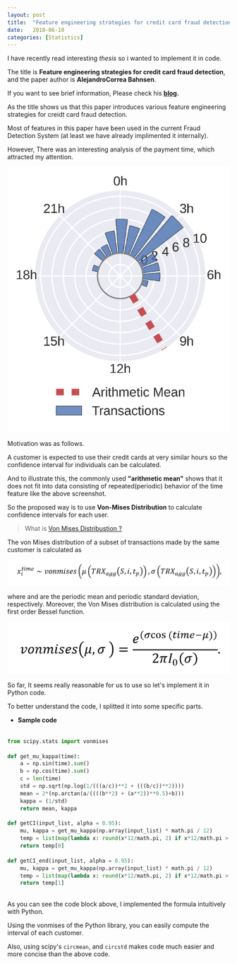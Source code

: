 ```yaml
---
layout: post
title:  "Feature engineering strategies for credit card fraud detection"
date:   2018-06-10
categories: [Statistics]
---
```


I have recently read interesting *thesis* so i wanted to implement it in code.

The title is **Feature engineering strategies for credit card fraud detection**, and the paper author is **AlejandroCorrea Bahnsen**.

If you want to see brief information, Please check his **[blog](https://blog.easysol.net/feature-engineering-for-fraud-detection/).**

As the title shows us that this paper introduces various feature engineering strategies for creidt card fraud detection.

Most of features in this paper have been used in the current Fraud Detection System (at least we have already implimented it internally).

However, There was an interesting analysis of the payment time, which attracted my attention.

![screenshot_1](/static/img/PeriodicTime1.png)

Motivation was as follows. 

A customer is expected to use their credit cards at very similar hours so the confidence interval for individuals can be calculated.

And to illustrate this, the commonly used **"arithmetic mean"** shows that it does not fit into data consisting of repeated(periodic) behavior of the time feature like the above screenshot.


So the proposed way is to use **Von-Mises Distribution** to calculate confidence intervals for each user.

> What is [Von Mises Distribustion ?](https://en.wikipedia.org/wiki/Von_Mises_distribution) 

The von Mises distribution of a subset of transactions made by the same customer is calculated as

![screenshot_2](/static/img/PeriodicTime-Formula2.png)

where and are the periodic mean and periodic standard deviation, respectively. Moreover, the Von Mises distribution is calculated using the first order Bessel function.

![screenshot_3](/static/img/PeriodicTime-Formula3.png)

So far, It seems really reasonable for us to use so let's implement it in Python code.

To better understand the code, I splitted it into some specific parts.

+ **Sample code**

~~~python

from scipy.stats import vonmises

def get_mu_kappa(time):
    a = np.sin(time).sum()
    b = np.cos(time).sum()
    c = len(time)
    std = np.sqrt(np.log(1/(((a/c))**2 + (((b/c))**2))))
    mean = 2*(np.arctan(a/((((b**2) + (a**2))**0.5)+b)))
    kappa = (1/std)
    return mean, kappa
    
def getCI(input_list, alpha = 0.95):
    mu, kappa = get_mu_kappa(np.array(input_list) * math.pi / 12)
    temp = list(map(lambda x: round(x*12/math.pi, 2) if x*12/math.pi > 0 else round(x*12/math.pi, 2) + 24, vonmises.interval(alpha, kappa, loc=mu, scale=1)))
    return temp[0]

def getCI_end(input_list, alpha = 0.95):
    mu, kappa = get_mu_kappa(np.array(input_list) * math.pi / 12)
    temp = list(map(lambda x: round(x*12/math.pi, 2) if x*12/math.pi > 0 else round(x*12/math.pi, 2) + 24, vonmises.interval(alpha, kappa, loc=mu, scale=1)))
    return temp[1]    
    
~~~

As you can see the code block above, I implemented the formula intuitively with Python.

Using the vonmises of the Python library, you can easily compute the interval of each customer.

Also, using scipy's `circmean`, and `circstd` makes code much easier and more concise than the above code.

        
